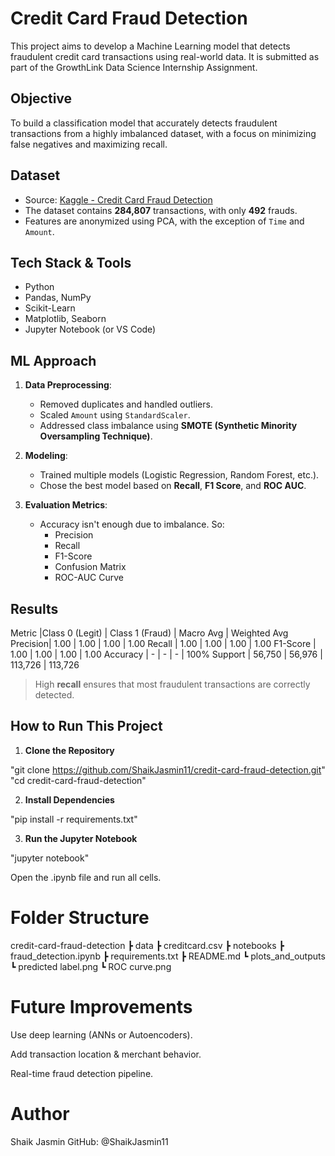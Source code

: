#  Credit Card Fraud Detection

This project aims to develop a Machine Learning model that detects fraudulent credit card transactions using real-world data. It is submitted as part of the GrowthLink Data Science Internship Assignment.

##  Objective

To build a classification model that accurately detects fraudulent transactions from a highly imbalanced dataset, with a focus on minimizing false negatives and maximizing recall.

##  Dataset

- Source: [Kaggle - Credit Card Fraud Detection](https://www.kaggle.com/datasets/mlg-ulb/creditcardfraud)
- The dataset contains **284,807** transactions, with only **492** frauds.
- Features are anonymized using PCA, with the exception of `Time` and `Amount`.

##  Tech Stack & Tools

- Python
- Pandas, NumPy
- Scikit-Learn
- Matplotlib, Seaborn
- Jupyter Notebook (or VS Code)

##  ML Approach

1. **Data Preprocessing**:
   - Removed duplicates and handled outliers.
   - Scaled `Amount` using `StandardScaler`.
   - Addressed class imbalance using **SMOTE (Synthetic Minority Oversampling Technique)**.

2. **Modeling**:
   - Trained multiple models (Logistic Regression, Random Forest, etc.).
   - Chose the best model based on **Recall**, **F1 Score**, and **ROC AUC**.

3. **Evaluation Metrics**:
   - Accuracy isn't enough due to imbalance. So:
     - Precision
     - Recall
     - F1-Score
     - Confusion Matrix
     - ROC-AUC Curve

##  Results

Metric	 |Class 0 (Legit) |	Class 1 (Fraud) |	Macro Avg |	Weighted Avg
Precision|   1.00	        |       1.00	    |      1.00 |  1.00
Recall	 |   1.00	        |       1.00	    |      1.00	|  1.00
F1-Score |   1.00	        |       1.00	    |      1.00	|  1.00
Accuracy |    -	          |        -	      |       -   |  100%
Support	 |  56,750	      |     56,976	    |   113,726	| 113,726

> High **recall** ensures that most fraudulent transactions are correctly detected.

##  How to Run This Project

1. **Clone the Repository**

"git clone https://github.com/ShaikJasmin11/credit-card-fraud-detection.git"
"cd credit-card-fraud-detection"

2. **Install Dependencies**

"pip install -r requirements.txt"

3. **Run the Jupyter Notebook**

"jupyter notebook"

Open the .ipynb file and run all cells.

# Folder Structure

credit-card-fraud-detection
 ┣ data
    ┣ creditcard.csv
 ┣ notebooks
    ┣ fraud_detection.ipynb
 ┣ requirements.txt
 ┣ README.md
 ┗ plots_and_outputs
     ┗ predicted label.png
     ┗ ROC curve.png

# Future Improvements

Use deep learning (ANNs or Autoencoders).

Add transaction location & merchant behavior.

Real-time fraud detection pipeline.

# Author
Shaik Jasmin
GitHub: @ShaikJasmin11
